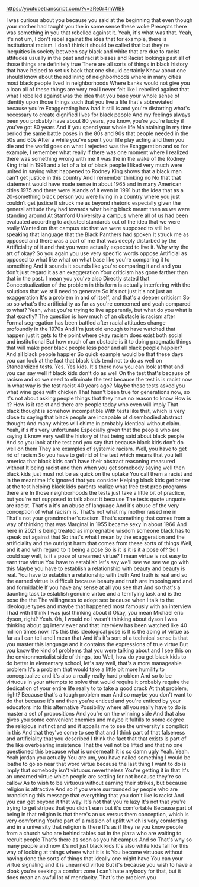 https://youtubetranscript.com/?v=zRe0r4mWlBk

 I was curious about you because you said at the beginning that even though your mother had taught you the in some sense these woke Precepts there was something in you that rebelled against it. Yeah, it's what was that. Yeah, it's not um, I don't rebel against the idea that for example, there is Institutional racism. I don't think it should be called that but they're inequities in society between say black and white that are due to racist attitudes usually in the past and racist biases and Racist lookings past all of those things are definitely true There are all sorts of things in black history that have helped to set us back that one should certainly Know about one should know about the redlining of neighborhoods where in many cities most black people lived in neighborhoods Where banks would not give you a loan all of these things are very real I never felt like I rebelled against that what I rebelled against was the idea that you base your whole sense of identity upon those things such that you live a life that's abbreviated because you're Exaggerating how bad it still is and you're distorting what's necessary to create dignified lives for black people And my feelings always been you probably have about 80 years, you know, you're you're lucky if you've got 80 years And if you spend your whole life Maintaining in my time period the same battle poses in the 80s and 90s that people needed in the 50s and 60s After a while you've spent your life play acting and then you die and the world goes on what I rejected was the Exaggeration and so for example, I remember what really if there was one moment where I realized there was something wrong with me It was the in the wake of the Rodney King trial in 1991 and a lot of a lot of black people I liked very much were united in saying what happened to Rodney King shows that a black man can't get justice in this country And I remember thinking no No that that statement would have made sense in about 1965 and in many American cities 1975 and there were islands of it even in 1991 but the idea that as a 20-something black person you were living in a country where you just couldn't get justice It struck me as beyond rhetoric especially given the general attitude they had towards what being black meant then as we were standing around At Stanford University a campus where all of us had been evaluated according to adjusted standards out of the idea that we were really Wanted on that campus etc that we were supposed to still be speaking that language that the Black Panthers had spoken It struck me as opposed and there was a part of me that was deeply disturbed by the Artificiality of it and that you were actually expected to live it. Why why the art of okay? So you again you use very specific words oppose Artificial as opposed to what like what on what base like you're comparing it to something And it sounds it sounds like you're comparing it and and you don't just regard it as an exaggeration Your criticism has gone farther than that in the past. I mean you you've also Directly stated that Conceptualization of the problem in this form is actually interfering with the solutions that we still need to generate So it's not just it's not just an exaggeration It's a problem in and of itself, and that's a deeper criticism So so so what's the artificiality as far as you're concerned and yeah compared to what? Yeah, what you're trying to live apparently, but what do you what is that exactly? The question is how much of an obstacle is racism after Formal segregation has been battled after racial attitudes change profoundly in the 1970s And I'm just old enough to have watched that happen just it gets to the point where okay racism does exist both social and institutional But how much of an obstacle is it to doing pragmatic things that will make poor black people less poor and all black people happier? And all black people happier So quick example would be that these days you can look at the fact that black kids tend not to do as well on Standardized tests. Yes. Yes kids. It's there now you can look at that and you can say well if black kids don't do as well On the test that's because of racism and so we need to eliminate the test because the test is is racist now In what way is the test racist 40 years ago? Maybe those tests asked you what wine goes with chicken That hasn't been true for generations now, so it's not about asking people things that they have no reason to know How is it? How is it racist and there are people today who even will imply That black thought is somehow incompatible With tests like that, which is very close to saying that black people are incapable of disembodied abstract thought And many whites will chime in probably identical without claim. Yeah, it's it's very unfortunate Especially given that the people who are saying it know very well the history of that being said about black people And so you look at the test and you say that because black kids don't do well on them They are examples of systemic racism. Well, you have to get rid of racism So you have to get rid of the test which means that you tell america that black kids can't have their abstract reasoning measured without It being racist and then when you get somebody saying well then black kids just must not be as quick on the uptake You call them a racist and in the meantime It's ignored that you consider Helping black kids get better at the test helping black kids parents realize what free test prep programs there are In those neighborhoods the tests just take a little bit of practice, but you're not supposed to talk about it because The tests quote unquote are racist. That's a it's an abuse of language And it's abuse of the very conception of what racism is. That's not what my mother raised me in That's not your grandmother's racism. That's something that comes from a way of thinking that was Marginal in 1955 became sexy in about 1966 And here in 2021 is being treated as impregnable wisdom someone black has to speak out against that So that's what I mean by the exaggeration and the artificiality and the outright harm that comes from these sorts of things Well, and it and with regard to it being a pose So is it is it is it a pose of? So I could say well, is it a pose of unearned virtue? I mean virtue is not easy to earn true virtue You have to establish let's say we'll see we see we go with this Maybe you have to establish a relationship with beauty and beauty is real. You have to establish a relationship with truth And truth is real and so the earned virtue is difficult because beauty and truth are imposing and and and formidable If you have any sense at all you see that And so that's a daunting task to establish genuine virtue and a terrifying task and is the pose the the The willingness to adopt see because when I talk to the ideologue types and maybe that happened most famously with an interview I had with I think I was just thinking about it Okay, you mean Michael eric dyson, right? Yeah. Oh, I would no I wasn't thinking about dyson I was thinking about gq interviewer and that interview has been watched like 40 million times now. It's this this ideological pose is It is the aping of virtue as far as I can tell and I mean that And it's it's sort of a technical sense is that you master this language and it contains the expressions of true virtue But you know the kind of problems that you were talking about and I see this on the environmentalist side of things, too Well, how do you get black kids to do better in elementary school, let's say well, that's a more manageable problem It's a problem that would take a little bit more humility to conceptualize and it's also a really really hard problem And so to be virtuous In your attempts to solve that would require it probably require the dedication of your entire life really to to take a good crack At that problem, right? Because that's a tough problem man And so maybe you don't want to do that because it's and then you're enticed and you're enticed by your educators into this alternative Possibility where all you really have to do is master a set of propositions And you're on the winning side And that also gives you some convenient enemies and maybe it fulfills to some degree the religious instinct and and it appalls me to see the university's complicit in this And that they've come to see that and I think part of that falseness and artificiality that you described I think the fact that that exists is part of the like overbearing insistence That the veil not be lifted and that no one questioned this because what is underneath it is so damn ugly Yeah. Yeah. Yeah jordan you actually You are um, you have nailed something I would be loathe to go so near that word virtue because the last thing I want to do is imply that somebody isn't virtuous nevertheless You're getting it in that It's an unearned virtue which people are settling for not because they're so callow As to wish to be virtuous without earning their strikes, but because religion is attractive And so if you were surrounded by people who are brandishing this message that everything that you don't like is racist And you can get beyond it that way. It's not that you're lazy It's not that you're trying to get stripes that you didn't earn but it's comfortable Because part of being in that religion is that there's an us versus them conception, which is very comforting You're part of a mission of uplift which is very comforting and in a university that religion is there It's as if they're you know people from a church who are behind tables out in the plaza who are waiting to recruit people That's there as soon as you hit campus And so That's why so many people and now it's not just black kids It's also white kids fall for this way of looking at things where what it is is You become virtuous without having done the sorts of things that ideally one might have You can your virtue signaling and it is unearned virtue But it's because you wish to have a cloak you're seeking a comfort zone I can't hate anybody for that, but it does mean an awful lot of mendacity. That's the problem you